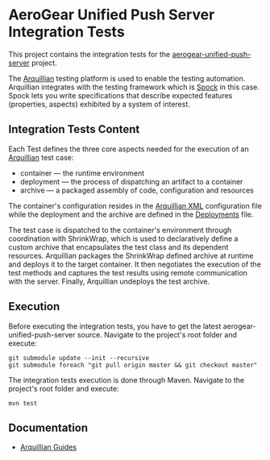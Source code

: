 # AeroGear Unified Push Server Integration Tests

This project contains the integration tests for the [aerogear-unified-push-server](https://github.com/aerogear/aerogear-unified-push-server) project.

The [Arquillian](http://arquillian.org/) testing platform is used to enable the testing automation. Arquillian integrates with the testing framework which is [Spock](https://code.google.com/p/spock/wiki/SpockBasics) in this case. Spock lets you write specifications that describe expected features (properties, aspects) exhibited by a system of interest.

## Integration Tests Content
Each Test defines the three core aspects needed for the execution of an [Arquillian](http://arquillian.org/) test case:

- container — the runtime environment
- deployment — the process of dispatching an artifact to a container
- archive — a packaged assembly of code, configuration and resources

The container's configuration resides in the [Arquillian XML](https://github.com/tolis-e/aerogear-unifiedpush-server-integration-tests/blob/master//src/test/resources/arquillian.xml) configuration file while the deployment and the archive are defined in the [Deployments](https://github.com/tolis-e/aerogear-unifiedpush-server-integration-tests/blob/master/src/test/groovy/org/jboss/aerogear/connectivity/common/Deployments.groovy) file.

The test case is dispatched to the container's environment through coordination with ShrinkWrap, which is used to declaratively define a custom archive that encapsulates the test class and its dependent resources. Arquillian packages the ShrinkWrap defined archive at runtime and deploys it to the target container. It then negotiates the execution of the test methods and captures the test results using remote communication with the server. Finally, Arquillian undeploys the test archive.

## Execution
Before executing the integration tests, you have to get the latest aerogear-unified-push-server source. Navigate to the project's root folder and execute:

    git submodule update --init --recursive
    git submodule foreach "git pull origin master && git checkout master"

The integration tests execution is done through Maven. Navigate to the project's root  folder and execute:

    mvn test

## Documentation

* [Arquillian Guides](http://arquillian.org/guides/)
